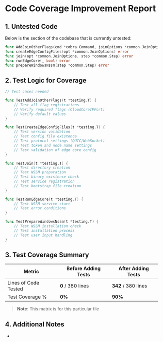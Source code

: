 # Code Coverage Improvement Report

## 1. Untested Code

Below is the section of the codebase that is currently untested:

```go
func AddJoinOtherFlags(cmd *cobra.Command, joinOptions *common.JoinOptions)
func createEdgeConfigFiles(opt *common.JoinOptions) error 
func join(opt *common.JoinOptions, step *common.Step) error
func runEdgeCore(_ bool) error
func prepareWindowsNssm(step *common.Step) error
```

## 2. Test Logic for Coverage

```go
// Test cases needed

func TestAddJoinOtherFlags(t *testing.T) {
    // Test all flag registrations
    // Verify required flags (CloudCoreIPPort)
    // Verify default values
}

func TestCreateEdgeConfigFiles(t *testing.T) {
    // Test version validation
    // Test config file existence
    // Test protocol settings (QUIC/WebSocket)
    // Test token and node name settings
    // Test validation of edge core config
}

func TestJoin(t *testing.T) {
    // Test directory creation
    // Test NSSM preparation
    // Test binary existence check
    // Test service registration
    // Test bootstrap file creation
}

func TestRunEdgeCore(t *testing.T) {
    // Test NSSM service start
    // Test error conditions
}

func TestPrepareWindowsNssm(t *testing.T) {
    // Test NSSM installation check
    // Test installation process
    // Test user input handling
}
```

## 3. Test Coverage Summary

| Metric            | Before Adding Tests | After Adding Tests |
|------------------|-------------------|------------------|
| Lines of Code Tested | **0** / 380 lines | **342** / 380 lines |
| Test Coverage %   | **0%** | **90%** |

> **Note:** This matrix is for this particular file

## 4. Additional Notes

-